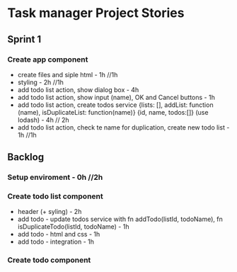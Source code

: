 # Task manager Project Stories

## Sprint 1
### Create app component
- create files and siple html - 1h //1h
- styling - 2h //1h
- add todo list action, show dialog box - 4h
- add todo list action, show input (name), OK and Cancel buttons - 1h
- add todo list action, create todos service {lists: [], addList: function (name), isDuplicateList: function(name)} {id, name, todos:[]} (use lodash) - 4h // 2h
- add todo list action, check te name for duplication, create new todo list - 1h //1h

## Backlog
### Setup enviroment - 0h //2h

### Create todo list component
- header (+ syling) - 2h
- add todo - update todos service with fn addTodo(listId, todoName), fn isDuplicateTodo(listId, todoName) - 1h
- add todo - html and css - 1h
- add todo - integration - 1h
### Create todo component
